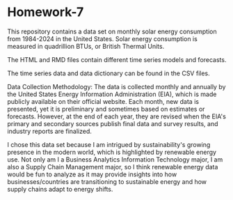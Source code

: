 # Homework-7
This repository contains a data set on monthly solar energy consumption from 1984-2024 in the United States. Solar energy consumption is measured in quadrillion BTUs, or British Thermal Units.

The HTML and RMD files contain different time series models and forecasts.

The time series data and data dictionary can be found in the CSV files.

Data Collection Methodology: The data is collected monthly and annually by the United States Energy Information Administration (EIA), which is made publicly available on their official website. Each month, new data is presented, yet it is preliminary and sometimes based on estimates or forecasts. However, at the end of each year, they are revised when the EIA's primary and secondary sources publish final data and survey results, and industry reports are finalized.

I chose this data set because I am intrigued by sustainability's growing presence in the modern world, which is highlighted by renewable energy use. Not only am I a Business Analytics Information Technology major, I am also a Supply Chain Management major, so I think renewable energy data would be fun to analyze as it may provide insights into how businesses/countries are transitioning to sustainable energy and how supply chains adapt to energy shifts.
